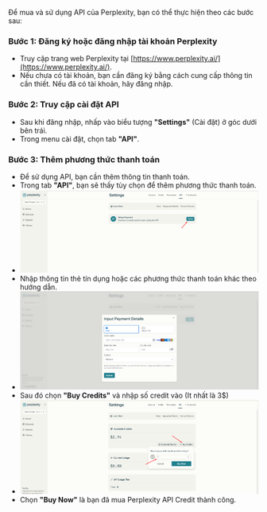 Để mua và sử dụng API của Perplexity, bạn có thể thực hiện theo các bước sau:

### **Bước 1: Đăng ký hoặc đăng nhập tài khoản Perplexity**
- Truy cập trang web Perplexity tại [https://www.perplexity.ai/](https://www.perplexity.ai/).
- Nếu chưa có tài khoản, bạn cần đăng ký bằng cách cung cấp thông tin cần thiết. Nếu đã có tài khoản, hãy đăng nhập.

### **Bước 2: Truy cập cài đặt API**
- Sau khi đăng nhập, nhấp vào biểu tượng **"Settings"** (Cài đặt) ở góc dưới bên trái.
- Trong menu cài đặt, chọn tab **"API"**.

### **Bước 3: Thêm phương thức thanh toán**
- Để sử dụng API, bạn cần thêm thông tin thanh toán.
- Trong tab **"API"**, bạn sẽ thấy tùy chọn để thêm phương thức thanh toán.
- ![perplexity-setting-api](../images/perplexity-setting-api.png)
- Nhập thông tin thẻ tín dụng hoặc các phương thức thanh toán khác theo hướng dẫn.
- ![perplexity-setting-api-payment](../images/perplexity-setting-api-payment.png)
- Sau đó chọn **"Buy Credits"** và nhập số credit vào (It nhất là 3$)
- ![perplexity-setting-api-buy-credit](../images/perplexity-setting-api-buy-credit.png)
- Chọn **"Buy Now"** là bạn đã mua Perplexity API Credit thành công.